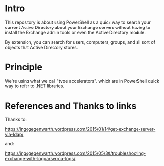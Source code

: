 # Intro

This repository is about using PowerShell as a quick way to search your current Active Directory about your Exchange servers without having to install the Exchange admin tools or even the Active Directory module.

By extension, you can search for users, computers, groups, and all sort of objects that Active Directory stores.

# Principle

We're using what we call "type accelerators", which are in PowerShell quick way to refer to .NET libraries. 

# References and Thanks to links

Thanks to:

https://ingogegenwarth.wordpress.com/2015/01/14/get-exchange-server-via-ldap/

and:

https://ingogegenwarth.wordpress.com/2015/05/30/troubleshooting-exchange-with-logparserrca-logs/